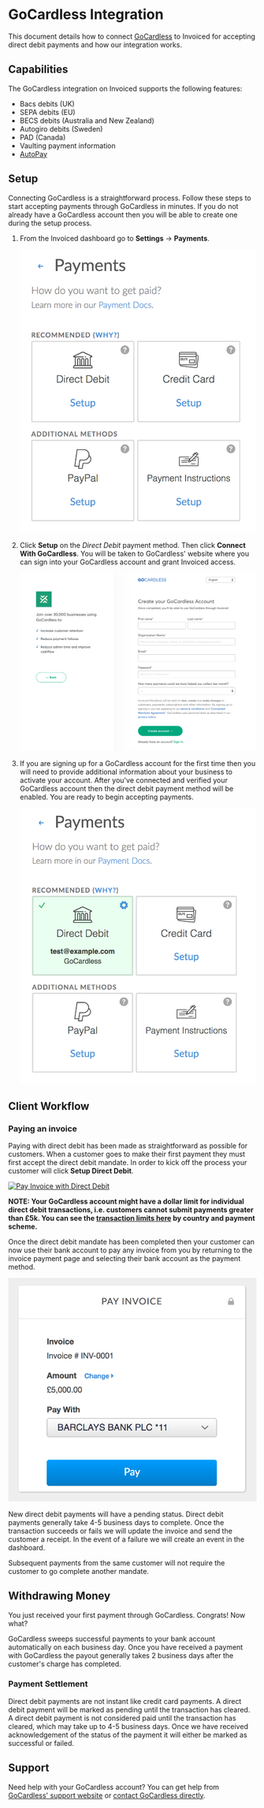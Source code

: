 # GoCardless Integration

This document details how to connect [GoCardless](https://gocardless.com) to Invoiced for accepting direct debit payments and how our integration works.

## Capabilities

The GoCardless integration on Invoiced supports the following features:

- Bacs debits (UK)
- SEPA debits (EU)
- BECS debits (Australia and New Zealand)
- Autogiro debits (Sweden)
- PAD (Canada)
- Vaulting payment information
- [AutoPay](/docs/payments/autopay)

## Setup

Connecting GoCardless is a straightforward process. Follow these steps to start accepting payments through GoCardless in minutes. If you do not already have a GoCardless account then you will be able to create one during the setup process.

1. From the Invoiced dashboard go to **Settings** &rarr; **Payments**.

   [![Payment Settings](../img/payment-settings-eu.png)](../img/payment-settings-eu.png)

2. Click **Setup** on the *Direct Debit* payment method. Then click **Connect With GoCardless**. You will be taken to GoCardless' website where you can sign into your GoCardless account and grant Invoiced access.

   [![GoCardless Connect Page](../img/gocardless-connect.png)](../img/gocardless-connect.png)

5. If you are signing up for a GoCardless account for the first time then you will need to provide additional information about your business to activate your account. After you've connected and verified your GoCardless account then the direct debit payment method will be enabled. You are ready to begin accepting payments.

   [![Direct Debit Payments Enabled](../img/gocardless-direct-debit-payments-enabled.png)](../img/gocardless-direct-debit-payments-enabled.png)

## Client Workflow

### Paying an invoice

Paying with direct debit has been made as straightforward as possible for customers. When a customer goes to make their first payment they must first accept the direct debit mandate. In order to kick off the process your customer will click **Setup Direct Debit**.

[![Pay Invoice with Direct Debit](/docs/img/pay-invoice-direct-debit.png)](/docs/img/pay-invoice-direct-debit.png)

**NOTE: Your GoCardless account might have a dollar limit for individual direct debit transactions, i.e. customers cannot submit payments greater than £5k. You can see the [transaction limits here](https://support.gocardless.com/hc/en-gb/articles/115002831125#transaction_limits) by country and payment scheme.**

Once the direct debit mandate has been completed then your customer can now use their bank account to pay any invoice from you by returning to the invoice payment page and selecting their bank account as the payment method.

[![GoCardless Direct Debit Payment](../img/pay-invoice-direct-debit-2.png)](../img/pay-invoice-direct-debit-2.png)

New direct debit payments will have a pending status. Direct debit payments generally take 4-5 business days to complete. Once the transaction succeeds or fails we will update the invoice and send the customer a receipt. In the event of a failure we will create an event in the dashboard.

Subsequent payments from the same customer will not require the customer to go complete another mandate.

## Withdrawing Money

You just received your first payment through GoCardless. Congrats! Now what?

GoCardless sweeps successful payments to your bank account automatically on each business day. Once you have received a payment with GoCardless the payout generally takes 2 business days after the customer's charge has completed.

### Payment Settlement

Direct debit payments are not instant like credit card payments. A direct debit payment will be marked as pending until the transaction has cleared. A direct debit payment is not considered paid until the transaction has cleared, which may take up to 4-5 business days. Once we have received acknowledgement of the status of the payment it will either be marked as successful or failed.

## Support

Need help with your GoCardless account? You can get help from [GoCardless' support website](https://support.gocardless.com/hc) or [contact GoCardless directly](https://support.gocardless.com/hc/en-au/requests/new).